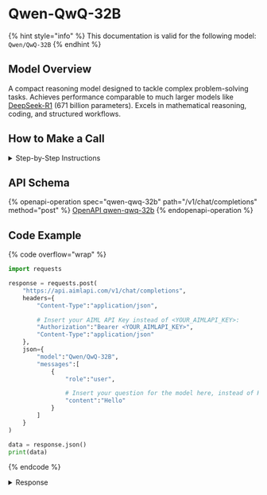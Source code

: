 # Qwen-QwQ-32B

{% hint style="info" %}
This documentation is valid for the following model:   `Qwen/QwQ-32B`
{% endhint %}

## Model Overview

A compact reasoning model designed to tackle complex problem-solving tasks. Achieves performance comparable to much larger models like [DeepSeek-R1](../DeepSeek/deepseek-r1.md) (671 billion parameters). Excels in mathematical reasoning, coding, and structured workflows.

## How to Make a Call

<details>

<summary>Step-by-Step Instructions</summary>

### :digit\_one:  Setup You Can’t Skip

:black\_small\_square:  [**Create an Account**](https://aimlapi.com/app/sign-up): Visit the AI/ML API website and create an account (if you don’t have one yet).\
:black\_small\_square:  [**Generate an API Key**](https://aimlapi.com/app/keys): After logging in, navigate to your account dashboard and generate your API key. Ensure that key is enabled on UI.

### &#x20;:digit\_two:  Copy the code example

At the bottom of this page, you'll find [a code example](qwen-qwq-32b.md#code-example) that shows how to structure the request. Choose the code snippet in your preferred programming language and copy it into your development environment.

### :digit\_three:  Modify the code example

:black\_small\_square:  Replace `<YOUR_AIMLAPI_KEY>` with your actual AI/ML API key from your account.\
:black\_small\_square:  Insert your question or request into the `content` field—this is what the model will respond to.

### :digit\_four:  <sup><sub><mark style="background-color:yellow;">(Optional)<mark style="background-color:yellow;"><sub></sup> Adjust other optional parameters if needed

Only `model` and `messages` are required parameters for this model (and we’ve already filled them in for you in the example), but you can include optional parameters if needed to adjust the model’s behavior. Below, you can find the corresponding [API schema](qwen-qwq-32b.md#api-schema), which lists all available parameters along with notes on how to use them.

### :digit\_five:  Run your modified code

Run your modified code in your development environment. Response time depends on various factors, but for simple prompts it rarely exceeds a few seconds.

{% hint style="success" %}
If you need a more detailed walkthrough for setting up your development environment and making a request step by step — feel free to use our [Quickstart guide](../../../quickstart/setting-up.md).
{% endhint %}

</details>

## API Schema

{% openapi-operation spec="qwen-qwq-32b" path="/v1/chat/completions" method="post" %}
[OpenAPI qwen-qwq-32b](https://raw.githubusercontent.com/aimlapi/api-docs/refs/heads/main/docs/api-references/text-models-llm/Alibaba-Cloud/qwen-QwQ-32B.json)
{% endopenapi-operation %}

## Code Example

{% code overflow="wrap" %}
```python
import requests

response = requests.post(
    "https://api.aimlapi.com/v1/chat/completions",
    headers={
        "Content-Type":"application/json", 

        # Insert your AIML API Key instead of <YOUR_AIMLAPI_KEY>:
        "Authorization":"Bearer <YOUR_AIMLAPI_KEY>",
        "Content-Type":"application/json"
    },
    json={
        "model":"Qwen/QwQ-32B",
        "messages":[
            {
                "role":"user",

                # Insert your question for the model here, instead of Hello:
                "content":"Hello"
            }
        ]
    }
)

data = response.json()
print(data)
```
{% endcode %}

<details>

<summary>Response</summary>

{% code overflow="wrap" %}
```json5
{'id': 'npK8kgb-2j9zxn-92d49c21a9f9302c', 'object': 'chat.completion', 'choices': [{'index': 0, 'finish_reason': 'stop', 'logprobs': None, 'message': {'role': 'assistant', 'content': '<think>\nOkay, the user said "Hello". I should respond politely. Let me think of a friendly greeting. Maybe "Hello! How can I assist you today?" That sounds good. It\'s welcoming and opens the door for them to ask for help. I\'ll go with that.\n</think>\n\nHello! How can I assist you today?', 'tool_calls': []}}], 'created': 1744145142, 'model': 'Qwen/QwQ-32B', 'usage': {'prompt_tokens': 25, 'completion_tokens': 88, 'total_tokens': 113}}
```
{% endcode %}

</details>
